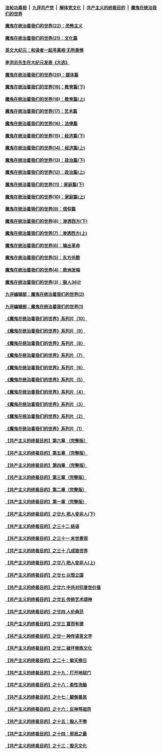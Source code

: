 ####  [法轮功真相](../../../../basic/blob/master/README.md?t=01312031) &nbsp;|&nbsp; [九评共产党](../../../../9ping.md/blob/master/README.md?t=01312031) &nbsp;|&nbsp; [解体党文化](../../../../jtdwh.md/blob/master/README.md?t=01312031)  &nbsp;|&nbsp; [共产主义的终极目的](../../../../gczydzjmd.md/blob/master/README.md?t=01312031) &nbsp;|&nbsp; [魔鬼在统治我们的世界](../../../../mgztzwmdsj.md/blob/master/README.md?t=01312031) 

#### [魔鬼在统治着我们的世界(22)：恐怖主义](../pages/nsc422/n10614727.md?t=01312031) 

#### [魔鬼在统治着我们的世界(21)：文化篇](../pages/nsc422/n10597706.md?t=01312031) 

#### [英文大纪元：和读者一起寻真相 无所畏惧](../pages/nsc422/n12542027.md?t=01312031) 

#### [李洪志先生在大纪元发表《大选》](../pages/nsc422/n12534746.md?t=01312031) 

#### [魔鬼在统治着我们的世界(20)：媒体篇](../pages/nsc422/n10586579.md?t=01312031) 

#### [魔鬼在统治着我们的世界(19)：教育篇(下)](../pages/nsc422/n10564808.md?t=01312031) 

#### [魔鬼在统治着我们的世界(18)：教育篇(上)](../pages/nsc422/n10526970.md?t=01312031) 

#### [魔鬼在统治着我们的世界(17)：艺术篇](../pages/nsc422/n10499093.md?t=01312031) 

#### [魔鬼在统治着我们的世界(16)：法律篇](../pages/nsc422/n10485969.md?t=01312031) 

#### [魔鬼在统治着我们的世界(15)：经济篇(下)](../pages/nsc422/n10469975.md?t=01312031) 

#### [魔鬼在统治着我们的世界(14)：经济篇(上)](../pages/nsc422/n10457370.md?t=01312031) 

#### [魔鬼在统治着我们的世界(13)：政治篇(下)](../pages/nsc422/n10448270.md?t=01312031) 

#### [魔鬼在统治着我们的世界(12)：政治篇(上)](../pages/nsc422/n10444576.md?t=01312031) 

#### [魔鬼在统治着我们的世界(11)：家庭篇(下)](../pages/nsc422/n10440961.md?t=01312031) 

#### [魔鬼在统治着我们的世界(10)：家庭篇(上)](../pages/nsc422/n10435448.md?t=01312031) 

#### [魔鬼在统治着我们的世界(9)：信仰篇](../pages/nsc422/n10432159.md?t=01312031) 

#### [魔鬼在统治着我们的世界(8)：渗透西方(下)](../pages/nsc422/n10429603.md?t=01312031) 

#### [魔鬼在统治着我们的世界(7)：渗透西方(上)](../pages/nsc422/n10426013.md?t=01312031) 

#### [魔鬼在统治着我们的世界(6)：输出革命](../pages/nsc422/n10421536.md?t=01312031) 

#### [魔鬼在统治着我们的世界(5)：东方杀戮](../pages/nsc422/n10417707.md?t=01312031) 

#### [魔鬼在统治着我们的世界(4)：欧洲发端](../pages/nsc422/n10414890.md?t=01312031) 

#### [魔鬼在统治着我们的世界(3)：毁人36计](../pages/nsc422/n10411583.md?t=01312031) 

#### [九评编辑部：魔鬼在统治着我们的世界(2)](../pages/nsc422/n10410036.md?t=01312031) 

#### [九评编辑部：魔鬼在统治着我们的世界(1)](../pages/nsc422/n10406825.md?t=01312031) 

#### [《魔鬼在统治着我们的世界》系列片（10）](../pages/nsc422/n12292670.md?t=01312031) 

#### [《魔鬼在统治着我们的世界》系列片（9）](../pages/nsc422/n12290859.md?t=01312031) 

#### [《魔鬼在统治着我们的世界》系列片（8）](../pages/nsc422/n12287445.md?t=01312031) 

#### [《魔鬼在统治着我们的世界》系列片（7）](../pages/nsc422/n12283425.md?t=01312031) 

#### [《魔鬼在统治着我们的世界》系列片（6）](../pages/nsc422/n12282314.md?t=01312031) 

#### [《魔鬼在统治着我们的世界》系列片（5）](../pages/nsc422/n12281419.md?t=01312031) 

#### [《魔鬼在统治着我们的世界》系列片（4）](../pages/nsc422/n12274024.md?t=01312031) 

#### [《魔鬼在统治着我们的世界》系列片（3）](../pages/nsc422/n12271322.md?t=01312031) 

#### [《魔鬼在统治着我们的世界》系列片（2）](../pages/nsc422/n12269049.md?t=01312031) 

#### [《魔鬼在统治着我们的世界》系列片（1）](../pages/nsc422/n12267575.md?t=01312031) 

#### [【共产主义的终极目的】第六章 （完整版）](../pages/nsc422/n11428913.md?t=01312031) 

#### [【共产主义的终极目的】第五章 （完整版）](../pages/nsc422/n11428912.md?t=01312031) 

#### [【共产主义的终极目的】第四章 （完整版）](../pages/nsc422/n11428907.md?t=01312031) 

#### [【共产主义的终极目的】第三章（完整版）](../pages/nsc422/n11428848.md?t=01312031) 

#### [【共产主义的终极目的】第二章（完整版）](../pages/nsc422/n11428831.md?t=01312031) 

#### [【共产主义的终极目的】第一章（完整版）](../pages/nsc422/n11417651.md?t=01312031) 

#### [【共产主义的终极目的】之廿九 把人变非人(下)](../pages/nsc422/n11344140.md?t=01312031) 

#### [【共产主义的终极目的】之三十二 结语](../pages/nsc422/n11360535.md?t=01312031) 

#### [【共产主义的终极目的】之三十一 末世景观](../pages/nsc422/n11351129.md?t=01312031) 

#### [【共产主义的终极目的】之三十 几成狼世界](../pages/nsc422/n11348280.md?t=01312031) 

#### [【共产主义的终极目的】之廿八 把人变非人(上)](../pages/nsc422/n11340492.md?t=01312031) 

#### [【共产主义的终极目的】之廿七 以恨立国](../pages/nsc422/n11336944.md?t=01312031) 

#### [【共产主义的终极目的】之廿六 中共对抗普世价值](../pages/nsc422/n11324785.md?t=01312031) 

#### [【共产主义的终极目的】之廿五 传统艺术颂神](../pages/nsc422/n11296396.md?t=01312031) 

#### [【共产主义的终极目的】之廿四 人伦典范](../pages/nsc422/n11296397.md?t=01312031) 

#### [【共产主义的终极目的】之廿三 富而有德](../pages/nsc422/n11283598.md?t=01312031) 

#### [【共产主义的终极目的】之廿一 神传语言文字](../pages/nsc422/n11263265.md?t=01312031) 

#### [【共产主义的终极目的】之廿二 破坏修炼文化](../pages/nsc422/n11245728.md?t=01312031) 

#### [【共产主义的终极目的】之二十：偷天换日](../pages/nsc422/n11238846.md?t=01312031) 

#### [【共产主义的终极目的】之十九：打开地狱门](../pages/nsc422/n11206376.md?t=01312031) 

#### [【共产主义的终极目的】之十八：柔性洗脑](../pages/nsc422/n11199994.md?t=01312031) 

#### [【共产主义的终极目的】之十七：颠倒善恶](../pages/nsc422/n11179782.md?t=01312031) 

#### [【共产主义的终极目的】之十六：反神骂祖宗](../pages/nsc422/n11166798.md?t=01312031) 

#### [【共产主义的终极目的】之十五：毁人不倦](../pages/nsc422/n11166792.md?t=01312031) 

#### [【共产主义的终极目的】之十四：邪恶之最](../pages/nsc422/n11150249.md?t=01312031) 

#### [【共产主义的终极目的】之十三：毁灭文化](../pages/nsc422/n11135227.md?t=01312031) 

